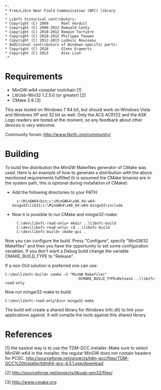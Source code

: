     *-
    * Free/Libre Near Field Communication (NFC) library
    *
    * Libnfc historical contributors:
    * Copyright (C) 2009      Roel Verdult
    * Copyright (C) 2009-2013 Romuald Conty
    * Copyright (C) 2010-2012 Romain Tartière
    * Copyright (C) 2010-2013 Philippe Teuwen
    * Copyright (C) 2012-2013 Ludovic Rousseau
    * Additional contributors of Windows-specific parts:
    * Copyright (C) 2010      Glenn Ergeerts
    * Copyright (C) 2013      Alex Lian
    -*

Requirements
============

- MinGW-w64 compiler toolchain [1]
- LibUsb-Win32 1.2.5.0 (or greater) [2]
- CMake 2.8 [3]

This was tested on Windows 7 64 bit, but should work on Windows Vista and
Windows XP and 32 bit as well.
Only the ACS ACR122 and the ASK Logo readers are tested at the moment, so any feedback about other devices is very welcome.

Community forum: http://www.libnfc.org/community/

Building
========

To build the distribution the MinGW Makefiles generator of CMake was used. Here
is an example of how to generate a distribution with the above mentioned
requirements fulfilled (it is assumed the CMake binaries are in the system
path, this is optional during installation of CMake):

- Add the following directories to your PATH:

        c:\MinGW64\bin;c:\MinGW64\x86_64-w64-mingw32\lib32;c:\MinGW64\x86_64-w64-mingw32\include

- Now it is possible to run CMake and mingw32-make:

        C:\dev\libnfc-read-only> mkdir ..\libnfc-build
        C:\dev\libnfc-read-only> cd ..\libnfc-build
        C:\dev\libnfc-build> cmake-gui .

Now you can configure the build. Press "Configure", specify "MinGW32 Makefiles"
and then you have the opportunity to set some configuration variables. If you
don't want a Debug build change the variable CMAKE_BUILD_TYPE to "Release".

If a non-GUI solution is preferred one can use:

    C:\dev\libnfc-build> cmake -G "MinGW Makefiles"
                                     -DCMAKE_BUILD_TYPE=Release ..\libnfc-read-only

Now run mingw32-make to build:

    C:\dev\libnfc-read-only\bin> mingw32-make

The build will create a shared library for Windows (nfc.dll) to link your applications against. It will compile
the tools against this shared library.

References
==========
[1] the easiest way is to use the TDM-GCC installer.
        Make sure to select MinGW-w64 in the installer, the regular MinGW does not contain headers for PCSC.
        http://sourceforge.net/projects/tdm-gcc/files/TDM-GCC%20Installer/tdm64-gcc-4.5.1.exe/download

[2] http://sourceforge.net/projects/libusb-win32/files/

[3] http://www.cmake.org
